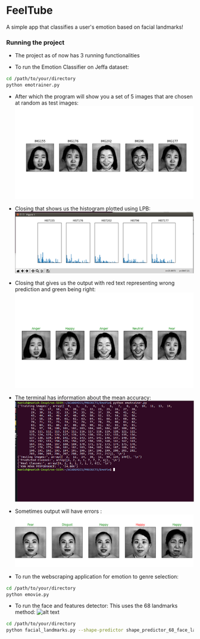 # FeelTube
A simple app that classifies a user's emotion based on facial landmarks!

### Running the project

* The project as of now has 3 running functionalities

* To run the Emotion Classifier on Jeffa dataset:

```sh
cd /path/to/your/directory
python emotrainer.py
```

* After which the program will show you a set of 5 images that are chosen at random as test images:
![alt text](https://github.com/ManishShettyM/FeelTube/blob/master/images/ip.png)

* Closing that shows us the histogram plotted using LPB:
![alt text](https://github.com/ManishShettyM/FeelTube/blob/master/images/hist.png)

* Closing that gives us the output with red text representing wrong prediction and green being right:
![alt text](https://github.com/ManishShettyM/FeelTube/blob/master/images/op1.png)

* The terminal has information about the mean accuracy:
![alt text](https://github.com/ManishShettyM/FeelTube/blob/master/images/terminal.png)

* Sometimes output will have errors :
![alt text](https://github.com/ManishShettyM/FeelTube/blob/master/images/test2.png)

* To run the webscraping application for emotion to genre selection:

```sh
cd /path/to/your/directory
python emovie.py
```

* To run the face and features detector:
This uses the 68 landmarks method:
![alt text](https://raw.githubusercontent.com/username/projectname/branch/path/to/img.png)

```sh
cd /path/to/your/directory
python facial_landmarks.py --shape-predictor shape_predictor_68_face_landmarks.dat --image images/<imagename>.jpg
```

